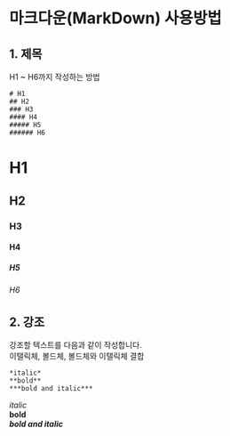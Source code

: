 # 마크다운(MarkDown) 사용방법

## 1. 제목
H1 ~ H6까지 작성하는 방법  

```shell
# H1
## H2
### H3
#### H4
##### H5
###### H6
```

# H1
## H2
### H3
#### H4
##### H5
###### H6


## 2. 강조

강조할 텍스트를 다음과 같이 작성합니다.   
이탤릭체, 볼드체, 볼드체와 이탤릭체 결합

```shell
*italic*
**bold**
***bold and italic***
```

*italic*  
**bold**  
***bold and italic***  

